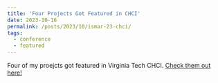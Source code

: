 ```yaml
---
title: 'Four Projects Got Featured in CHCI'
date: 2023-10-16
permalink: /posts/2023/10/ismar-23-chci/
tags:
  - conference
  - featured
---
```


Four of my proejcts got featured in Virginia Tech CHCI. <a href="https://hci.icat.vt.edu/research/chci-research-showcased-at-ismar-2023.html">Check them out here!</a>
